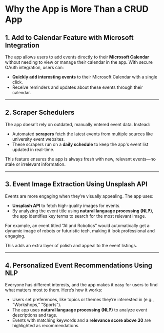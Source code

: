 # Why the App is More Than a CRUD App

## 1. **Add to Calendar Feature with Microsoft Integration**

The app allows users to add events directly to their **Microsoft Calendar** without needing to view or manage their calendar in the app. With secure OAuth integration, users can:

- **Quickly add interesting events** to their Microsoft Calendar with a single click.
- Receive reminders and updates about these events through their calendar.

---

## 2. **Scraper Schedulers**

The app doesn’t rely on outdated, manually entered event data. Instead:

- Automated **scrapers** fetch the latest events from multiple sources like university event websites.
- These scrapers run on a **daily schedule** to keep the app's event list updated in real-time.

This feature ensures the app is always fresh with new, relevant events—no stale or irrelevant information.

---

## 3. **Event Image Extraction Using Unsplash API**

Events are more engaging when they’re visually appealing. The app uses:

- **Unsplash API** to fetch high-quality images for events.
- By analyzing the event title using **natural language processing (NLP)**, the app identifies key terms to search for the most relevant image.

For example, an event titled “AI and Robotics” would automatically get a dynamic image of robots or futuristic tech, making it look professional and engaging.

This adds an extra layer of polish and appeal to the event listings.

---

## 4. **Personalized Event Recommendations Using NLP**

Everyone has different interests, and the app makes it easy for users to find what matters most to them. Here’s how it works:

- Users set preferences, like topics or themes they’re interested in (e.g., "Workshops," "Sports").
- The app uses **natural language processing (NLP)** to analyze event descriptions and tags.
- Events with matching keywords and a **relevance score above 30** are highlighted as recommendations.
